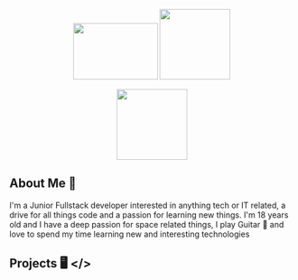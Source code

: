 <p align='center'>
  <img src='https://upload.wikimedia.org/wikipedia/commons/thumb/d/d9/Node.js_logo.svg/2560px-Node.js_logo.svg.png'  style="width:150px;height:100px;">
  <img src='https://cdn.iconscout.com/icon/free/png-512/python-14-569257.png' width="125" height="125">
</p>
<p align='center'>
  <img src='https://upload.wikimedia.org/wikipedia/commons/thumb/9/95/Vue.js_Logo_2.svg/1184px-Vue.js_Logo_2.svg.png' width="125" height="125">
</p>

## About Me 📝
I'm a Junior Fullstack developer interested in anything tech or IT related, a drive for all things code and a passion for learning new things. I'm
18 years old and I have a deep passion for space related things, I play Guitar 🎸 and love to spend my time learning new and interesting technologies

## Projects 🖥️ </>

